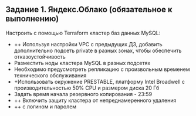 ## Задание 1. Яндекс.Облако (обязательное к выполнению)
Настроить с помощью Terraform кластер баз данных MySQL:
- ++ Используя настройки VPC с предыдущих ДЗ, добавить дополнительно подсеть private в разных зонах, чтобы обеспечить отказоустойчивость
- Разместить ноды кластера MySQL в разных подсетях
- Необходимо предусмотреть репликацию с произвольным временем технического обслуживания
- +Использовать окружение PRESTABLE, платформу Intel Broadwell с производительностью 50% CPU и размером диска 20 Гб
- Задать время начала резервного копирования - 23:59
- ++ Включить защиту кластера от непреднамеренного удаления 
- ++ c логином и паролем